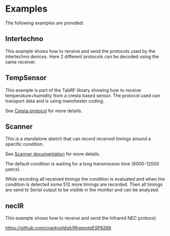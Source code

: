 # Examples

The following examples are provided:

## Intertechno

This example shows how to receive and send the protocols used by the intertechno devices.
Here 2 different protocols can be decoded using the same receiver.

## TempSensor

This example is part of the TabRF library showing how to receive temperature+humidity from a cresta based sensor.
The protocol used can transport data and is using manchester coding.

See [Cresta protocol](../docs/cresta_protocol.md) for more details.


## Scanner

This is a standalone sketch that can record received timings around a specific condition.

See [Scanner documentation](../docs/scanner.md) for more details.

The default condition is waiting for a long transmission time (6000-12000 µsecs).

While recording all received timings the condition is evaluated and when the condition is detected some 512 more timings are recorded.
Then all timings are send to Serial output to be visible in the monitor and can be analyzed. 


## necIR

This example shows how to receive and send the Infrared NEC protocol.

https://github.com/crankyoldgit/IRremoteESP8266

